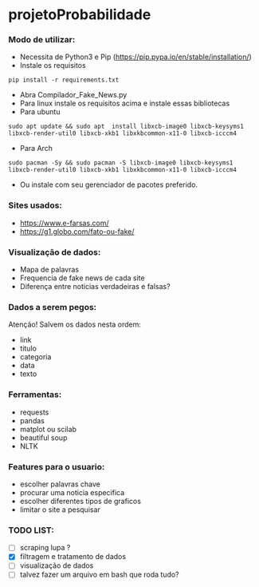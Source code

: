 # projetoProbabilidade  

### Modo de utilizar:  
-  Necessita de Python3 e Pip (https://pip.pypa.io/en/stable/installation/)
-  Instale os requisitos
  ```
  pip install -r requirements.txt
  ```
- Abra Compilador_Fake_News.py
- Para linux instale os requisitos acima e instale essas bibliotecas 
- Para ubuntu
```
sudo apt update && sudo apt  install libxcb-image0 libxcb-keysyms1 libxcb-render-util0 libxcb-xkb1 libxkbcommon-x11-0 libxcb-icccm4
```
- Para Arch
```
sudo pacman -Sy && sudo pacman -S libxcb-image0 libxcb-keysyms1 libxcb-render-util0 libxcb-xkb1 libxkbcommon-x11-0 libxcb-icccm4
```
- Ou instale com seu gerenciador de pacotes preferido.


### Sites usados:  
- https://www.e-farsas.com/  
- https://g1.globo.com/fato-ou-fake/    

### Visualização de dados:  
- Mapa de palavras  
- Frequencia de fake news de cada site  
- Diferença entre noticias verdadeiras e falsas?  

### Dados a serem pegos:  
Atenção! Salvem os dados nesta ordem:  
- link  
- titulo  
- categoria  
- data  
- texto  

### Ferramentas:  
- requests  
- pandas  
- matplot ou scilab  
- beautiful soup  
- NLTK  

### Features para o usuario:
- escolher palavras chave
- procurar uma noticia especifica
- escolher diferentes tipos de graficos
- limitar o site a pesquisar

### TODO LIST:  
- [ ] scraping lupa  ?
- [x] filtragem e tratamento de dados  
- [ ] visualização de dados  
- [ ] talvez fazer um arquivo em bash que roda tudo?

